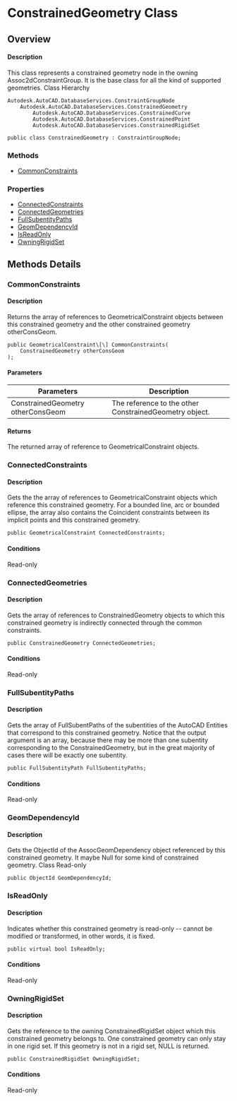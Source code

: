# ConstrainedGeometry Class

## Overview

#### Description
This class represents a constrained geometry node in the owning Assoc2dConstraintGroup. 
It is the base class for all the kind of supported geometries.
Class Hierarchy
```text
Autodesk.AutoCAD.DatabaseServices.ConstraintGroupNode
    Autodesk.AutoCAD.DatabaseServices.ConstrainedGeometry
        Autodesk.AutoCAD.DatabaseServices.ConstrainedCurve
        Autodesk.AutoCAD.DatabaseServices.ConstrainedPoint
        Autodesk.AutoCAD.DatabaseServices.ConstrainedRigidSet
```

```text
public class ConstrainedGeometry : ConstraintGroupNode;
```

### Methods

- [CommonConstraints](#commonconstraints)

### Properties

- [ConnectedConstraints](#connectedconstraints)
- [ConnectedGeometries](#connectedgeometries)
- [FullSubentityPaths](#fullsubentitypaths)
- [GeomDependencyId](#geomdependencyid)
- [IsReadOnly](#isreadonly)
- [OwningRigidSet](#owningrigidset)


## Methods Details

### CommonConstraints

#### Description
Returns the array of references to GeometricalConstraint objects between this constrained geometry and the other constrained geometry otherConsGeom.
```text
public GeometricalConstraint\[\] CommonConstraints(
    ConstrainedGeometry otherConsGeom
);
```

#### Parameters
| Parameters | Description |
| --- | --- |
| ConstrainedGeometry otherConsGeom | The reference to the other ConstrainedGeometry object. |

#### Returns
The returned array of reference to GeometricalConstraint objects.
### ConnectedConstraints

#### Description
Gets the the array of references to GeometricalConstraint objects which reference this constrained geometry. For a bounded line, arc or bounded ellipse, the array also contains the Coincident constraints between its implicit points and this constrained geometry.
```text
public GeometricalConstraint ConnectedConstraints;
```

#### Conditions
Read-only
### ConnectedGeometries

#### Description
Gets the array of references to ConstrainedGeometry objects to which this constrained geometry is indirectly connected through the common constraints.
```text
public ConstrainedGeometry ConnectedGeometries;
```

#### Conditions
Read-only
### FullSubentityPaths

#### Description
Gets the array of FullSubentPaths of the subentities of the AutoCAD Entities that correspond to this constrained geometry. 
Notice that the output argument is an array, because there may be more than one subentity corresponding to the ConstrainedGeometry, but in the great majority of cases there will be exactly one subentity.
```text
public FullSubentityPath FullSubentityPaths;
```

#### Conditions
Read-only
### GeomDependencyId

#### Description
Gets the ObjectId of the AssocGeomDependency object referenced by this constrained geometry. 
It maybe Null for some kind of constrained geometry.
Class
Read-only
```text
public ObjectId GeomDependencyId;
```

### IsReadOnly

#### Description
Indicates whether this constrained geometry is read-only -- cannot be modified or transformed, in other words, it is fixed.
```text
public virtual bool IsReadOnly;
```

#### Conditions
Read-only
### OwningRigidSet

#### Description
Gets the reference to the owning ConstrainedRigidSet object which this constrained geometry belongs to. 
One constrained geometry can only stay in one rigid set. If this geometry is not in a rigid set, NULL is returned.
```text
public ConstrainedRigidSet OwningRigidSet;
```

#### Conditions
Read-only